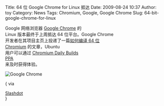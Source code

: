 Title: 64 位 Google Chrome for Linux 抵达
Date: 2009-08-24 10:37
Author: toy
Category: News
Tags: Chromium, Google, Google Chrome
Slug: 64-bit-google-chrome-for-linux

Google 网络浏览器 [Google Chrome](http://linuxtoy.org/tag/google-chrome)
的  
Linux 版本最终于上周抵达 64 位平台。Google Chrome  
开发者在其项目主页上投递了一篇[如何编译 64 位  
Chromium](http://code.google.com/p/chromium/wiki/LinuxChromium64)
的文章，Ubuntu  
用户可以通过 [Chromium Daily Builds  
PPA](https://launchpad.net/%7Echromium-daily/+archive/ppa)  
来及时获得体验。

![Google Chrome](http://i.linuxtoy.org/images/2009/01/chrome.jpg)

{ via  

[Slashdot](http://tech.slashdot.org/story/09/08/23/1451237/Google-Chrome-For-Linux-Goes-64-bit?from=rss)  
}

